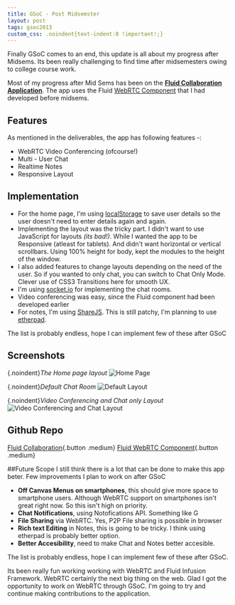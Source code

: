 ```yaml
---
title: GSoC - Post Midsemster
layout: post
tags: gsoc2013
custom_css: .noindent{text-indent:0 !important!;}
---
```


Finally GSoC comes to an end, this update is all about my progress after Midsems. Its been really challenging to find time after midsemesters owing to college course work.

Most of my progress after Mid Sems has been on the **[Fluid Collaboration Application][0]**. The app uses the Fluid [WebRTC Component][1] that I had developed before midsems. 

## Features
As mentioned in the deliverables, the app has following features -:

- WebRTC Video Conferencing (ofcourse!)
- Multi - User Chat
- Realtime Notes
- Responsive Layout

## Implementation

- For the home page, I'm using [localStorage][2] to save user details so the user doesn't need to enter details again and again.
- Implementing the layout was the tricky part. I didn't want to use JavaScript for layouts *(its bad!)*. While I wanted the app to be Responsive (atleast for tablets). And didn't want horizontal or vertical scrollbars. Using 100% height for body, kept the modules to the height of the window.
- I also added features to change layouts depending on the need of the user. So if you wanted to only chat, you can switch to Chat Only Mode. Clever use of CSS3 Transitions here for smooth UX.
- I'm using [socket.io][3] for implementing the chat rooms. 
- Video conferencing was easy, since the Fluid component had been developed earlier
- For notes, I'm using [ShareJS][4]. This is still patchy, I'm planning to use [etherpad][5].

The list is probably endless, hope I can implement few of these after GSoC

## Screenshots
{.noindent}*The Home page layout*
![Home Page](https://dl.dropboxusercontent.com/u/1009393/iakshay.net/fluid-collab-1.png)

{.noindent}*Default Chat Room*
![Default Layout](https://dl.dropboxusercontent.com/u/1009393/iakshay.net/fluid-collab-2.png)

{.noindent}*Video Conferencing and Chat only Layout*
![Video Conferencing and Chat Layout](https://dl.dropboxusercontent.com/u/1009393/iakshay.net/fluid-collab-3.png)


## Github Repo
[Fluid Collaboration][1]{.button .medium}
[Fluid WebRTC Component][0]{.button .medium}

##Future Scope
I still think there is a lot that can be done to make this app beter. Few improvements I plan to work on after GSoC
	
- **Off Canvas Menus on smartphones**, this should give more space to smartphone users. Although WebRTC support on smartphones isn't great right now. So this isn't high on priority.
- **Chat Notifications**, using Notofications API. Something like G
- **File Sharing** via WebRTC. Yes, P2P File sharing is possible in browser
- **Rich text Editing** in Notes, this is going to be tricky. I think using etherpad is probably better option.
- **Better Accesibility**, need to make Chat and Notes better accesible.

The list is probably endless, hope I can implement few of these after GSoC.

Its been really fun working working with WebRTC and Fluid Infusion Framework. WebRTC certainly the next big thing on the web. Glad I got the opportunity to work on WebRTC through GSoC. I'm going to try and continue making contributions to the application.

[0]: https://github.com/iakshay/fluid-collaboration
[1]: https://github.com/iakshay/fluid-WebRTC
[2]: https://developer.mozilla.org/en-US/docs/Web/Guide/API/DOM/Storage
[3]: http://socket.io/
[4]: http://sharejs.org
[5]: http://etherpad.org/
[6]: http://fluid-collaboration.herokuapp.com
